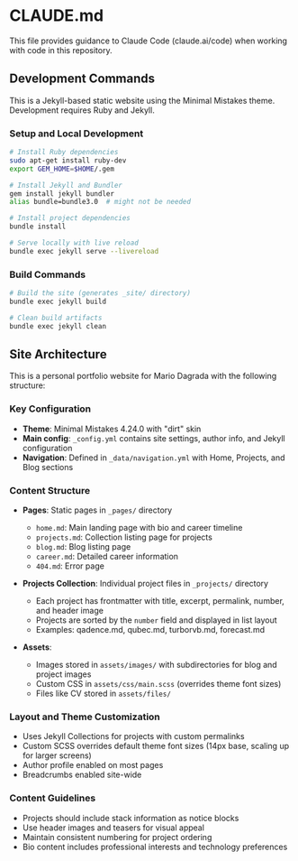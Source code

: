 # CLAUDE.md

This file provides guidance to Claude Code (claude.ai/code) when working with code in this repository.

## Development Commands

This is a Jekyll-based static website using the Minimal Mistakes theme. Development requires Ruby and Jekyll.

### Setup and Local Development
```bash
# Install Ruby dependencies
sudo apt-get install ruby-dev
export GEM_HOME=$HOME/.gem

# Install Jekyll and Bundler
gem install jekyll bundler
alias bundle=bundle3.0  # might not be needed

# Install project dependencies
bundle install

# Serve locally with live reload
bundle exec jekyll serve --livereload
```

### Build Commands
```bash
# Build the site (generates _site/ directory)
bundle exec jekyll build

# Clean build artifacts
bundle exec jekyll clean
```

## Site Architecture

This is a personal portfolio website for Mario Dagrada with the following structure:

### Key Configuration
- **Theme**: Minimal Mistakes 4.24.0 with "dirt" skin
- **Main config**: `_config.yml` contains site settings, author info, and Jekyll configuration
- **Navigation**: Defined in `_data/navigation.yml` with Home, Projects, and Blog sections

### Content Structure
- **Pages**: Static pages in `_pages/` directory
  - `home.md`: Main landing page with bio and career timeline
  - `projects.md`: Collection listing page for projects
  - `blog.md`: Blog listing page
  - `career.md`: Detailed career information
  - `404.md`: Error page

- **Projects Collection**: Individual project files in `_projects/` directory
  - Each project has frontmatter with title, excerpt, permalink, number, and header image
  - Projects are sorted by the `number` field and displayed in list layout
  - Examples: qadence.md, qubec.md, turborvb.md, forecast.md

- **Assets**: 
  - Images stored in `assets/images/` with subdirectories for blog and project images
  - Custom CSS in `assets/css/main.scss` (overrides theme font sizes)
  - Files like CV stored in `assets/files/`

### Layout and Theme Customization
- Uses Jekyll Collections for projects with custom permalinks
- Custom SCSS overrides default theme font sizes (14px base, scaling up for larger screens)
- Author profile enabled on most pages
- Breadcrumbs enabled site-wide

### Content Guidelines
- Projects should include stack information as notice blocks
- Use header images and teasers for visual appeal
- Maintain consistent numbering for project ordering
- Bio content includes professional interests and technology preferences